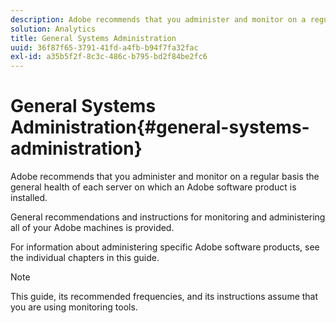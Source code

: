 ```yaml
---
description: Adobe recommends that you administer and monitor on a regular basis the general health of each server on which an Adobe software product is installed.
solution: Analytics
title: General Systems Administration
uuid: 36f87f65-3791-41fd-a4fb-b94f7fa32fac
exl-id: a35b5f2f-8c3c-486c-b795-bd2f84be2fc6
---
```

# General Systems Administration{#general-systems-administration}

Adobe recommends that you administer and monitor on a regular basis the general health of each server on which an Adobe software product is installed.

 General recommendations and instructions for monitoring and administering all of your Adobe machines is provided.

For information about administering specific Adobe software products, see the individual chapters in this guide.

>[!NOTE]
>
>This guide, its recommended frequencies, and its instructions assume that you are using monitoring tools.

